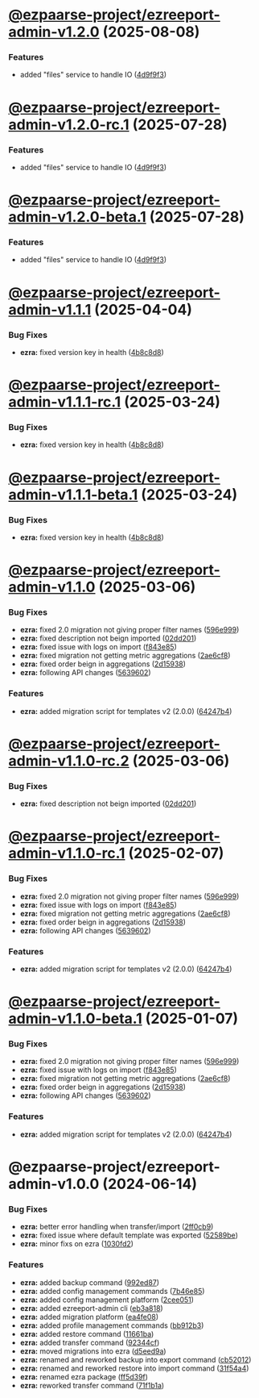 # [@ezpaarse-project/ezreeport-admin-v1.2.0](https://github.com/ezpaarse-project/ezreeport/compare/@ezpaarse-project/ezreeport-admin@1.1.1...@ezpaarse-project/ezreeport-admin@1.2.0) (2025-08-08)


### Features

* added "files" service to handle IO ([4d9f9f3](https://github.com/ezpaarse-project/ezreeport/commit/4d9f9f3fc20d98cf9e913f0b32c96b525a1a4a7e))

# [@ezpaarse-project/ezreeport-admin-v1.2.0-rc.1](https://github.com/ezpaarse-project/ezreeport/compare/@ezpaarse-project/ezreeport-admin@1.1.1...@ezpaarse-project/ezreeport-admin@1.2.0-rc.1) (2025-07-28)


### Features

* added "files" service to handle IO ([4d9f9f3](https://github.com/ezpaarse-project/ezreeport/commit/4d9f9f3fc20d98cf9e913f0b32c96b525a1a4a7e))

# [@ezpaarse-project/ezreeport-admin-v1.2.0-beta.1](https://github.com/ezpaarse-project/ezreeport/compare/@ezpaarse-project/ezreeport-admin@1.1.1...@ezpaarse-project/ezreeport-admin@1.2.0-beta.1) (2025-07-28)


### Features

* added "files" service to handle IO ([4d9f9f3](https://github.com/ezpaarse-project/ezreeport/commit/4d9f9f3fc20d98cf9e913f0b32c96b525a1a4a7e))

# [@ezpaarse-project/ezreeport-admin-v1.1.1](https://github.com/ezpaarse-project/ezreeport/compare/@ezpaarse-project/ezreeport-admin@1.1.0...@ezpaarse-project/ezreeport-admin@1.1.1) (2025-04-04)


### Bug Fixes

* **ezra:** fixed version key in health ([4b8c8d8](https://github.com/ezpaarse-project/ezreeport/commit/4b8c8d87c238ad751490ea6b71e3ddb78501fa82))

# [@ezpaarse-project/ezreeport-admin-v1.1.1-rc.1](https://github.com/ezpaarse-project/ezreeport/compare/@ezpaarse-project/ezreeport-admin@1.1.0...@ezpaarse-project/ezreeport-admin@1.1.1-rc.1) (2025-03-24)


### Bug Fixes

* **ezra:** fixed version key in health ([4b8c8d8](https://github.com/ezpaarse-project/ezreeport/commit/4b8c8d87c238ad751490ea6b71e3ddb78501fa82))

# [@ezpaarse-project/ezreeport-admin-v1.1.1-beta.1](https://github.com/ezpaarse-project/ezreeport/compare/@ezpaarse-project/ezreeport-admin@1.1.0...@ezpaarse-project/ezreeport-admin@1.1.1-beta.1) (2025-03-24)


### Bug Fixes

* **ezra:** fixed version key in health ([4b8c8d8](https://github.com/ezpaarse-project/ezreeport/commit/4b8c8d87c238ad751490ea6b71e3ddb78501fa82))

# [@ezpaarse-project/ezreeport-admin-v1.1.0](https://github.com/ezpaarse-project/ezreeport/compare/@ezpaarse-project/ezreeport-admin@1.0.0...@ezpaarse-project/ezreeport-admin@1.1.0) (2025-03-06)


### Bug Fixes

* **ezra:** fixed 2.0 migration not giving proper filter names ([596e999](https://github.com/ezpaarse-project/ezreeport/commit/596e9997b065df17abd2e42fe4a932e680d8271c))
* **ezra:** fixed description not beign imported ([02dd201](https://github.com/ezpaarse-project/ezreeport/commit/02dd2013595e5f87e0d1d269e9c7895ca4307858))
* **ezra:** fixed issue with logs on import ([f843e85](https://github.com/ezpaarse-project/ezreeport/commit/f843e8545f8c02575236a4bd1ea35e01ce9fd667))
* **ezra:** fixed migration not getting metric aggregations ([2ae6cf8](https://github.com/ezpaarse-project/ezreeport/commit/2ae6cf898affc64048d224681f9fd50b2dcf8197))
* **ezra:** fixed order beign in aggregations ([2d15938](https://github.com/ezpaarse-project/ezreeport/commit/2d15938fdd3d1c9e2ba654491daa3113f5076a8c))
* **ezra:** following API changes ([5639602](https://github.com/ezpaarse-project/ezreeport/commit/5639602defef36305ca292d1822d9e7b4c7a3bc9))


### Features

* **ezra:** added migration script for templates v2 (2.0.0) ([64247b4](https://github.com/ezpaarse-project/ezreeport/commit/64247b46c4f11ccac9ff5b586847f2457c8c0d6f))

# [@ezpaarse-project/ezreeport-admin-v1.1.0-rc.2](https://github.com/ezpaarse-project/ezreeport/compare/@ezpaarse-project/ezreeport-admin@1.1.0-rc.1...@ezpaarse-project/ezreeport-admin@1.1.0-rc.2) (2025-03-06)


### Bug Fixes

* **ezra:** fixed description not beign imported ([02dd201](https://github.com/ezpaarse-project/ezreeport/commit/02dd2013595e5f87e0d1d269e9c7895ca4307858))

# [@ezpaarse-project/ezreeport-admin-v1.1.0-rc.1](https://github.com/ezpaarse-project/ezreeport/compare/@ezpaarse-project/ezreeport-admin@1.0.0...@ezpaarse-project/ezreeport-admin@1.1.0-rc.1) (2025-02-07)


### Bug Fixes

* **ezra:** fixed 2.0 migration not giving proper filter names ([596e999](https://github.com/ezpaarse-project/ezreeport/commit/596e9997b065df17abd2e42fe4a932e680d8271c))
* **ezra:** fixed issue with logs on import ([f843e85](https://github.com/ezpaarse-project/ezreeport/commit/f843e8545f8c02575236a4bd1ea35e01ce9fd667))
* **ezra:** fixed migration not getting metric aggregations ([2ae6cf8](https://github.com/ezpaarse-project/ezreeport/commit/2ae6cf898affc64048d224681f9fd50b2dcf8197))
* **ezra:** fixed order beign in aggregations ([2d15938](https://github.com/ezpaarse-project/ezreeport/commit/2d15938fdd3d1c9e2ba654491daa3113f5076a8c))
* **ezra:** following API changes ([5639602](https://github.com/ezpaarse-project/ezreeport/commit/5639602defef36305ca292d1822d9e7b4c7a3bc9))


### Features

* **ezra:** added migration script for templates v2 (2.0.0) ([64247b4](https://github.com/ezpaarse-project/ezreeport/commit/64247b46c4f11ccac9ff5b586847f2457c8c0d6f))

# [@ezpaarse-project/ezreeport-admin-v1.1.0-beta.1](https://github.com/ezpaarse-project/ezreeport/compare/@ezpaarse-project/ezreeport-admin@1.0.0...@ezpaarse-project/ezreeport-admin@1.1.0-beta.1) (2025-01-07)


### Bug Fixes

* **ezra:** fixed 2.0 migration not giving proper filter names ([596e999](https://github.com/ezpaarse-project/ezreeport/commit/596e9997b065df17abd2e42fe4a932e680d8271c))
* **ezra:** fixed issue with logs on import ([f843e85](https://github.com/ezpaarse-project/ezreeport/commit/f843e8545f8c02575236a4bd1ea35e01ce9fd667))
* **ezra:** fixed migration not getting metric aggregations ([2ae6cf8](https://github.com/ezpaarse-project/ezreeport/commit/2ae6cf898affc64048d224681f9fd50b2dcf8197))
* **ezra:** fixed order beign in aggregations ([2d15938](https://github.com/ezpaarse-project/ezreeport/commit/2d15938fdd3d1c9e2ba654491daa3113f5076a8c))
* **ezra:** following API changes ([5639602](https://github.com/ezpaarse-project/ezreeport/commit/5639602defef36305ca292d1822d9e7b4c7a3bc9))


### Features

* **ezra:** added migration script for templates v2 (2.0.0) ([64247b4](https://github.com/ezpaarse-project/ezreeport/commit/64247b46c4f11ccac9ff5b586847f2457c8c0d6f))

# @ezpaarse-project/ezreeport-admin-v1.0.0 (2024-06-14)


### Bug Fixes

* **ezra:** better error handling when transfer/import ([2ff0cb9](https://github.com/ezpaarse-project/ezreeport/commit/2ff0cb9f5cc7cb0df3cc859d92df7fcf3e0c9c47))
* **ezra:** fixed issue where default template was exported ([52589be](https://github.com/ezpaarse-project/ezreeport/commit/52589beb086caea80fa96337de5beeeaed42d589))
* **ezra:** minor fixs on ezra ([1030fd2](https://github.com/ezpaarse-project/ezreeport/commit/1030fd2b35f7b39b4aa003252fd181d5b47cb4c7))


### Features

* **ezra:** added backup command ([992ed87](https://github.com/ezpaarse-project/ezreeport/commit/992ed87abf1436f484cb323ddebee947b6f15022))
* **ezra:** added config management commands ([7b46e85](https://github.com/ezpaarse-project/ezreeport/commit/7b46e85e9751de636bcf54e33f4886f31a55c45f))
* **ezra:** added config management platform ([2cee051](https://github.com/ezpaarse-project/ezreeport/commit/2cee0511f748d6f16484e0015b58404911ff67e0))
* **ezra:** added ezreeport-admin cli ([eb3a818](https://github.com/ezpaarse-project/ezreeport/commit/eb3a818479c0739600b00a831d50f38957a381bc))
* **ezra:** added migration platform ([ea4fe08](https://github.com/ezpaarse-project/ezreeport/commit/ea4fe0809300f7f99f386648a6659ecceeb89b47))
* **ezra:** added profile management commands ([bb912b3](https://github.com/ezpaarse-project/ezreeport/commit/bb912b3da5ed7b465eb8c79050afa5f16ac05520))
* **ezra:** added restore command ([11661ba](https://github.com/ezpaarse-project/ezreeport/commit/11661ba3e6435641110393947797c42c86d5c4a8))
* **ezra:** added transfer command ([92344cf](https://github.com/ezpaarse-project/ezreeport/commit/92344cf21b06e0fec7cdc969daa90ea2e3ba82b5))
* **ezra:** moved migrations into ezra ([d5eed9a](https://github.com/ezpaarse-project/ezreeport/commit/d5eed9a3dc999d0f6403f353d119804f51672817))
* **ezra:** renamed and reworked backup into export command ([cb52012](https://github.com/ezpaarse-project/ezreeport/commit/cb52012b2d9296e5b6c27f3d7051da3d546afba9))
* **ezra:** renamed and reworked restore into import command ([31f54a4](https://github.com/ezpaarse-project/ezreeport/commit/31f54a457188385458b1fe42a9e2e981fa77a195))
* **ezra:** renamed ezra package ([ff5d39f](https://github.com/ezpaarse-project/ezreeport/commit/ff5d39f7259e09a65b398c54a80d8907b859a6fe))
* **ezra:** reworked transfer command ([71f1b1a](https://github.com/ezpaarse-project/ezreeport/commit/71f1b1a678038ccda73023c534446a28e9ebba4f))
